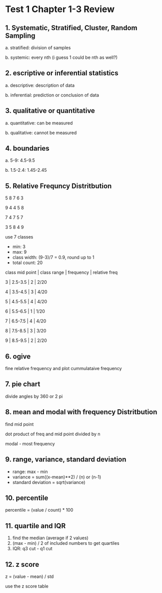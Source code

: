 # Test 1 Chapter 1-3 Review

## 1. Systematic, Stratified, Cluster, Random Sampling
a. stratified: division of samples

b. systemic: every nth (i guess 1 could be nth as well?)

## 2. escriptive or inferential statistics

a. descriptive: description of data

b. inferential: prediction or conclusion of data

## 3. qualitative or quantitative

a. quantitative: can be measured

b. qualitative: cannot be measured

## 4. boundaries

a. 5-9: 4.5-9.5

b. 1.5-2.4: 1.45-2.45

## 5. Relative Frequncy Distritbution

5 8 7 6 3

9 4 4 5 8

7 4 7 5 7

3 5 8 4 9

use 7 classes

- min: 3
- max: 9
- class width: (9-3)/7 = 0.9, round up to 1
- total count: 20

class mid point | class range | frequency | relative freq

3 | 2.5-3.5 | 2 | 2/20

4 | 3.5-4.5 | 3 | 4/20

5 | 4.5-5.5 | 4 | 4/20

6 | 5.5-6.5 | 1 | 1/20

7 | 6.5-7.5 | 4 | 4/20

8 | 7.5-8.5 | 3 | 3/20

9 | 8.5-9.5 | 2 | 2/20

## 6. ogive

fine relative frequency and plot cummulataive frequency

## 7. pie chart

divide angles by 360 or 2 pi

## 8. mean and modal with frequency Distritbution 

find mid point

dot product of freq and mid point divided by n

modal - most frequency

## 9. range, variance, standard deviation

- range: max - min
- variance = sum((x-mean)**2) / (n) or (n-1)
- standard deviation = sqrt(variance)

## 10. percentile

percentile = (value / count) * 100 

## 11. quartile and IQR

1. find the median (average if 2 values)
2. (max - min) / 2 of included numbers to get quartiles
3. IQR: q3 cut - q1 cut

## 12. z score

z = (value - mean) / std

use the z score table
